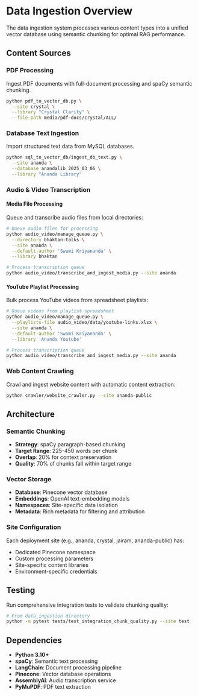 # Data Ingestion Overview

The data ingestion system processes various content types into a unified vector database using semantic chunking for
optimal RAG performance.

## Content Sources

### PDF Processing

Ingest PDF documents with full-document processing and spaCy semantic chunking.

```bash
python pdf_to_vector_db.py \
  --site crystal \
  --library "Crystal Clarity" \
  --file-path media/pdf-docs/crystal/ALL/
```

### Database Text Ingestion

Import structured text data from MySQL databases.

```bash
python sql_to_vector_db/ingest_db_text.py \
  --site ananda \
  --database anandalib_2025_03_06 \
  --library "Ananda Library"
```

### Audio & Video Transcription

#### Media File Processing

Queue and transcribe audio files from local directories:

```bash
# Queue audio files for processing
python audio_video/manage_queue.py \
  --directory bhaktan-talks \
  --site ananda \
  --default-author 'Swami Kriyananda' \
  --library bhaktan

# Process transcription queue
python audio_video/transcribe_and_ingest_media.py --site ananda
```

#### YouTube Playlist Processing

Bulk process YouTube videos from spreadsheet playlists:

```bash
# Queue videos from playlist spreadsheet
python audio_video/manage_queue.py \
  --playlists-file audio_video/data/youtube-links.xlsx \
  --site ananda \
  --default-author 'Swami Kriyananda' \
  --library 'Ananda Youtube'

# Process transcription queue
python audio_video/transcribe_and_ingest_media.py --site ananda
```

### Web Content Crawling

Crawl and ingest website content with automatic content extraction:

```bash
python crawler/website_crawler.py --site ananda-public
```

## Architecture

### Semantic Chunking

- **Strategy**: spaCy paragraph-based chunking
- **Target Range**: 225-450 words per chunk
- **Overlap**: 20% for context preservation
- **Quality**: 70% of chunks fall within target range

### Vector Storage

- **Database**: Pinecone vector database
- **Embeddings**: OpenAI text-embedding models
- **Namespaces**: Site-specific data isolation
- **Metadata**: Rich metadata for filtering and attribution

### Site Configuration

Each deployment site (e.g., ananda, crystal, jairam, ananda-public) has:

- Dedicated Pinecone namespace
- Custom processing parameters
- Site-specific content libraries
- Environment-specific credentials

## Testing

Run comprehensive integration tests to validate chunking quality:

```bash
# From data_ingestion directory
python -m pytest tests/test_integration_chunk_quality.py --site test
```

## Dependencies

- **Python 3.10+**
- **spaCy**: Semantic text processing
- **LangChain**: Document processing pipeline
- **Pinecone**: Vector database operations
- **AssemblyAI**: Audio transcription service
- **PyMuPDF**: PDF text extraction
